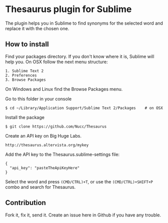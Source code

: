 Thesaurus plugin for Sublime
===

The plugin helps you in Sublime to find synonyms for the selected word and replace it with the chosen one.

How to install
---

  Find your packages directory. If you don't know where it is, Sublime will help you. On OSX follow the next menu structure:

    1. Sublime Text 2
    2. Preferences
    3. Browse Packages

  On Windows and Linux find the Browse Packages menu.

  Go to this folder in your console

    $ cd ~/Library/Application Support/Sublime Text 2/Packages    # on OSX

  Install the package

    $ git clone https://github.com/Nucc/Thesaurus

  Create an API key on Big Huge Labs.

    http://thesaurus.altervista.org/mykey

  Add the API key to the Thesaurus.sublime-settings file:

    {
      "api_key": "pasteTheApiKeyHere"
    }

  Select the word and press <code>(CMD/CTRL)+T</code>, or use the <code>(CMD/CTRL)+SHIFT+P</code> combo and search for Thesaurus.

Contribution
---

Fork it, fix it, send it. Create an issue here in Github if you have any trouble.